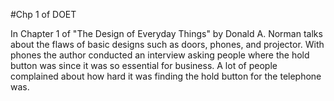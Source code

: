 #Chp 1 of DOET

In Chapter 1 of "The Design of Everyday Things" by Donald A. Norman talks about the flaws of basic designs such as doors, phones, and projector. 
With phones the author conducted an interview asking people where the hold button was since it was so essential for business. A lot of people complained about how 
hard it was finding the hold button for the telephone was.  
